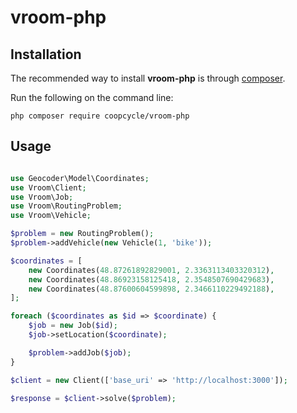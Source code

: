 vroom-php
=========

Installation
------------

The recommended way to install **vroom-php** is through [composer](http://getcomposer.org).

Run the following on the command line:

```
php composer require coopcycle/vroom-php
```

Usage
-----

```php

use Geocoder\Model\Coordinates;
use Vroom\Client;
use Vroom\Job;
use Vroom\RoutingProblem;
use Vroom\Vehicle;

$problem = new RoutingProblem();
$problem->addVehicle(new Vehicle(1, 'bike'));

$coordinates = [
    new Coordinates(48.87261892829001, 2.3363113403320312),
    new Coordinates(48.86923158125418, 2.3548507690429683),
    new Coordinates(48.87600604599898, 2.3466110229492188),
];

foreach ($coordinates as $id => $coordinate) {
    $job = new Job($id);
    $job->setLocation($coordinate);

    $problem->addJob($job);
}

$client = new Client(['base_uri' => 'http://localhost:3000']);

$response = $client->solve($problem);
```
